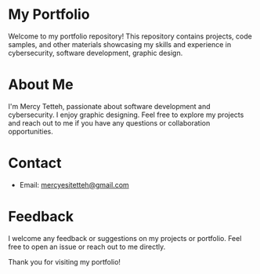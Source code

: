 # My Portfolio

Welcome to my portfolio repository! This repository contains projects, code samples, and other materials showcasing my skills and experience in cybersecurity, software development, graphic design.

# About Me

I'm Mercy Tetteh, passionate about software development and cybersecurity. I enjoy graphic designing. Feel free to explore my projects and reach out to me if you have any questions or collaboration opportunities.

# Contact

- Email: mercyesitetteh@gmail.com

# Feedback

I welcome any feedback or suggestions on my projects or portfolio. Feel free to open an issue or reach out to me directly.

Thank you for visiting my portfolio!